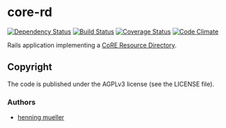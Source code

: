 # core-rd

[![Dependency Status](https://img.shields.io/gemnasium/nning/core-rd.svg)](https://gemnasium.com/nning/david)
[![Build Status](https://img.shields.io/travis/nning/core-rd.svg)](https://travis-ci.org/nning/david)
[![Coverage Status](https://img.shields.io/coveralls/nning/core-rd.svg)](https://coveralls.io/r/nning/david)
[![Code Climate](https://img.shields.io/codeclimate/github/nning/core-rd.svg)](https://codeclimate.com/github/nning/david)

Rails application implementing a [CoRE Resource Directory](https://tools.ietf.org/html/draft-ietf-core-resource-directory-02).

## Copyright

The code is published under the AGPLv3 license (see the LICENSE file).

### Authors

* [henning mueller](https://nning.io)

